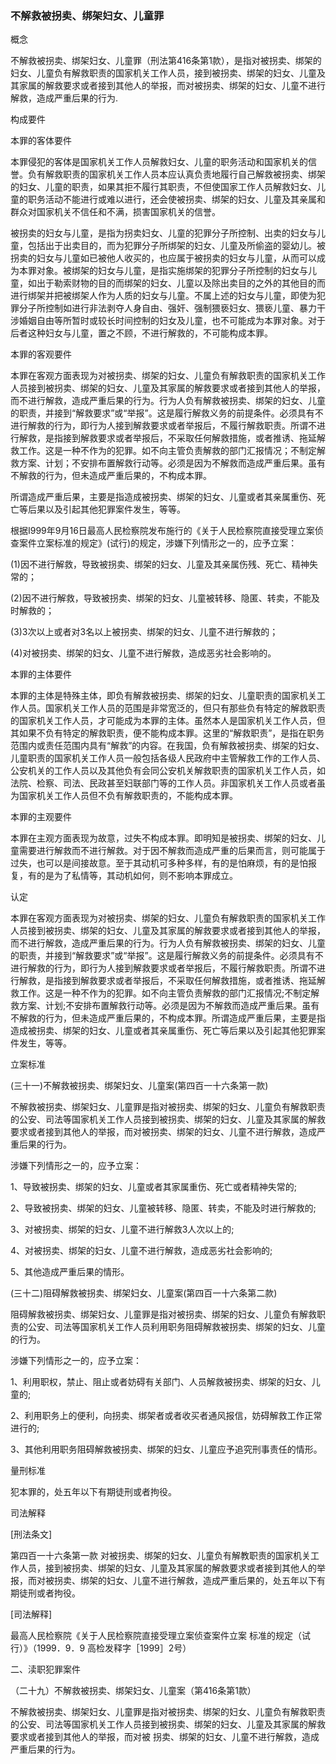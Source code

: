 ### 不解救被拐卖、绑架妇女、儿童罪
 概念 

不解救被拐卖、绑架妇女、儿童罪（刑法第416条第1款），是指对被拐卖、绑架的妇女、儿童负有解救职责的国家机关工作人员，接到被拐卖、绑架的妇女、儿童及其家属的解救要求或者接到其他人的举报，而对被拐卖、绑架的妇女、儿童不进行解救，造成严重后果的行为.

 构成要件 

本罪的客体要件

本罪侵犯的客体是国家机关工作人员解救妇女、儿童的职务活动和国家机关的信誉。负有解救职责的国家机关工作人员本应认真负责地履行自己解救被拐卖、绑架的妇女、儿童的职责，如果其拒不履行其职责，不但使国家工作人员解救妇女、儿童的职务活动不能进行或难以进行，还会使被拐卖、绑架的妇女、儿童及其亲属和群众对国家机关不信任和不满，损害国家机关的信誉。

被拐卖的妇女与儿童，是指为拐卖妇女、儿童的犯罪分子所控制、出卖的妇女与儿童，包括出于出卖目的，而为犯罪分子所绑架的妇女、儿童及所偷盗的婴幼儿。被拐卖的妇女与儿童如已被他人收买的，也应属于被拐卖的妇女与儿童，从而可以成为本罪对象。被绑架的妇女与儿童，是指实施绑架的犯罪分子所控制的妇女与儿童，如出于勒索财物的目的而绑架的妇女、儿童以及除出卖目的之外的其他目的而进行绑架并把被绑架人作为人质的妇女与儿童。不属上述的妇女与儿童，即使为犯罪分子所控制如进行非法剥夺人身自由、强奸、强制猥亵妇女、猥亵儿童、暴力干涉婚姻自由等所暂时或较长时间控制的妇女及儿童，也不可能成为本罪对象。对于后者这种妇女与儿童，置之不顾，不进行解救的，不可能构成本罪。

本罪的客观要件

本罪在客观方面表现为对被拐卖、绑架的妇女、儿童负有解救职责的国家机关工作人员接到被拐卖、绑架的妇女、儿童及其家属的解救要求或者接到其他人的举报，而不进行解救，造成严重后果的行为。行为人负有解救被拐卖、绑架的妇女、儿童的职责，并接到“解救要求”或“举报”。这是履行解救义务的前提条件。必须具有不进行解救的行为，即行为人接到解救要求或者举报后，不履行解救职责。所谓不进行解救，是指接到解救要求或者举报后，不采取任何解救措施，或者推诱、拖延解救工作。这是一种不作为的犯罪。如不向主管负责解救的部门汇报情况；不制定解救方案、计划；不安排布置解救行动等。必须是因为不解救而造成严重后果。虽有不解救的行为，但未造成严重后果的，不构成本罪。

所谓造成严重后果，主要是指造成被拐卖、绑架的妇女、儿童或者其亲属重伤、死亡等后果以及引起其他犯罪案件发生，等等。

根据I999年9月16日最高人民检察院发布施行的《关于人民检察院直接受理立案侦查案件立案标准的规定》(试行)的规定，涉嫌下列情形之一的，应予立案：

(1)因不进行解救，导致被拐卖、绑架的妇女、儿童及其亲属伤残、死亡、精神失常的；

(2)因不进行解救，导致被拐卖、绑架的妇女、儿童被转移、隐匿、转卖，不能及时解救的；

(3)3次以上或者对3名以上被拐卖、绑架的妇女、儿童不进行解救的；

(4)对被拐卖、绑架的妇女、儿童不进行解救，造成恶劣社会影响的。

本罪的主体要件

本罪的主体是特殊主体，即负有解救被拐卖、绑架的妇女、儿童职责的国家机关工作人员。国家机关工作人员的范围是非常宽泛的，但只有那些负有特定的解救职责的国家机关工作人员，才可能成为本罪的主体。虽然本人是国家机关工作人员，但其如果不负有特定的解救职责，便不能构成本罪。这里的“解救职责”，是指在职务范围内或责任范围内具有“解救”的内容。在我国，负有解救被拐卖、绑架的妇女、儿童职责的国家机关工作人员一般包括各级人民政府中主管解救工作的工作人员、公安机关的工作人员以及其他负有会同公安机关解救职责的国家机关工作人员，如法院、检察、司法、民政甚至妇联部门等的工作人员。非国家机关工作人员或者虽为国家机关工作人员但不负有解救职责的，不能构成本罪。

本罪的主观要件

本罪在主观方面表现为故意，过失不构成本罪。即明知是被拐卖、绑架的妇女、儿童需要进行解救而不进行解救。对于因不解救而造成严重的后果而言，则可能属于过失，也可以是间接故意。至于其动机可多种多样，有的是怕麻烦，有的是怕报复，有的是为了私情等，其动机如何，则不影响本罪成立。

 认定 

本罪在客观方面表现为对被拐卖、绑架的妇女、儿童负有解救职责的国家机关工作人员接到被拐卖、绑架的妇女、儿童及其家属的解救要求或者接到其他人的举报，而不进行解救，造成严重后果的行为。行为人负有解救被拐卖、绑架的妇女、儿童的职责，并接到“解救要求”或“举报”。这是履行解救义务的前提条件。必须具有不进行解救的行为，即行为人接到解救要求或者举报后，不履行解救职责。所谓不进行解救，是指接到解救要求或者举报后，不采取任何解救措施，或者推诱、拖延解救工作。这是一种不作为的犯罪。如不向主管负责解救的部门汇报情况;不制定解救方案、计划;不安排布置解救行动等。必须是因为不解救而造成严重后果。虽有不解救的行为，但未造成严重后果的，不构成本罪。所谓造成严重后果，主要是指造成被拐卖、绑架的妇女、儿童或者其亲属重伤、死亡等后果以及引起其他犯罪案件发生，等等。

 立案标准 

(三十一)不解救被拐卖、绑架妇女、儿童案(第四百一十六条第一款)

不解救被拐卖、绑架妇女、儿童罪是指对被拐卖、绑架的妇女、儿童负有解救职责的公安、司法等国家机关工作人员接到被拐卖、绑架的妇女、儿童及其家属的解救要求或者接到其他人的举报，而对被拐卖、绑架的妇女、儿童不进行解救，造成严重后果的行为。

涉嫌下列情形之一的，应予立案：

1、导致被拐卖、绑架的妇女、儿童或者其家属重伤、死亡或者精神失常的;

2、导致被拐卖、绑架的妇女、儿童被转移、隐匿、转卖，不能及时进行解救的;

3、对被拐卖、绑架的妇女、儿童不进行解救3人次以上的;

4、对被拐卖、绑架的妇女、儿童不进行解救，造成恶劣社会影响的;

5、其他造成严重后果的情形。

(三十二)阻碍解救被拐卖、绑架妇女、儿童案(第四百一十六条第二款)

阻碍解救被拐卖、绑架妇女、儿童罪是指对被拐卖、绑架的妇女、儿童负有解救职责的公安、司法等国家机关工作人员利用职务阻碍解救被拐卖、绑架的妇女、儿童的行为。

涉嫌下列情形之一的，应予立案：

1、利用职权，禁止、阻止或者妨碍有关部门、人员解救被拐卖、绑架的妇女、儿童的;

2、利用职务上的便利，向拐卖、绑架者或者收买者通风报信，妨碍解救工作正常进行的;

3、其他利用职务阻碍解救被拐卖、绑架的妇女、儿童应予追究刑事责任的情形。

 量刑标准 

犯本罪的，处五年以下有期徒刑或者拘役。

 司法解释 

[刑法条文]

第四百一十六条第一款 对被拐卖、绑架的妇女、儿童负有解教职责的国家机关工作人员，接到被拐卖、绑架的妇女、儿童及其家属的解救要求或者接到其他人的举报，而对被拐卖、绑架的妇女、儿童不进行解救，造成严重后果的，处五年以下有期徒刑或者拘役。

[司法解释]

最高人民检察院《关于人民检察院直接受理立案侦查案件立案 标准的规定（试行）》（1999．9．9 高检发释字［1999］2号）

二、渎职犯罪案件

（二十九）不解救被拐卖、绑架妇女、儿童案（第416条第1款）

不解救被拐卖、绑架妇女、儿童罪是指对被拐卖、绑架的妇女、儿童负有解救职责的公安、司法等国家机关工作人员接到被拐卖、绑架的妇女、儿童及其家属的解救要求或者接到其他人的举报，而对被 拐卖、绑架的妇女、儿童不进行解救，造成严重后果的行为。